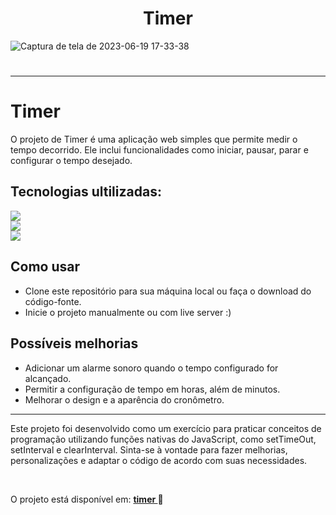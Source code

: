 


<h1 align="center">Timer</h1>

![Captura de tela de 2023-06-19 17-33-38](https://github.com/eduardonunespp/project-cronometro/assets/100363170/c9512428-376f-4bc0-bae4-ce5f4a225b06)

<h1></h1>

<hr>

<div>
 
 <h1> Timer </h1>
 
  O projeto de Timer é uma aplicação web simples que permite medir o tempo decorrido. Ele inclui funcionalidades como iniciar, pausar, parar e configurar o tempo desejado.
 
 <h2>Tecnologias ultilizadas:</h2>
 
 <div>
    <img src=https://img.shields.io/badge/HTML5-E34F26?style=for-the-badge&logo=html5&logoColor=white>
 </div>
  <div>
    <img src="https://img.shields.io/badge/CSS3-1572B6?style=for-the-badge&logo=css3&logoColor=white">
 </div>
  <div>
   <img style="block" src="https://img.shields.io/badge/JavaScript-F7DF1E?style=for-the-badge&logo=javascript&logoColor=black">
 </div>
 
 <h2>Como usar</h2>
  
 - Clone este repositório para sua máquina local ou faça o download do código-fonte.
 - Inicie o projeto manualmente ou com live server :)
 
 <h2>Possíveis melhorias</h2>
  
 - Adicionar um alarme sonoro quando o tempo configurado for alcançado.
 - Permitir a configuração de tempo em horas, além de minutos.
 - Melhorar o design e a aparência do cronômetro.

 <hr>
 
  Este projeto foi desenvolvido como um exercício para praticar conceitos de programação utilizando funções nativas do JavaScript, como setTimeOut, setInterval e clearInterval. Sinta-se à vontade para fazer melhorias, personalizações e adaptar o código de acordo com suas necessidades.

 <br>
 
 O projeto está disponível em:  <strong> <a href="https://eduardonunespp.github.io/project-timer/"> timer </a></strong> 
🚀
 
</div>

